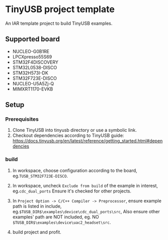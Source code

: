 # TinyUSB project template

An IAR template project to build TinyUSB examples.

## Supported board

- NUCLEO-G0B1RE
- LPCXpresso55S69
- STM32F4DISCOVERY
- STM32L0538-DISCO
- STM32H573I-DK
- STM32F723E-DISCO
- NUCLEO-U5A5Zj-Q
- MIMXRT1170-EVKB

## Setup

### Prerequisites

1. Clone TinyUSB into tinyusb directory or use a symbolic link.
2. Checkout dependencies according to TinyUSB guide: https://docs.tinyusb.org/en/latest/reference/getting_started.html#dependencies

### build

1. In workspace, choose configuration according to the board, eg.`TUSB_STM32F723E-DISCO`.
2. In workspace, uncheck `Exclude from build` of the example in interest, eg.`cdc_dual_ports` Ensure it's checked for other projects.
3. In `Project Option -> C/C++ Compiler -> Preprocessor`, ensure example path is listed in include, eg.`$TUSB_DIR$\examples\device\cdc_dual_ports\src`, Also ensure other examples' path are NOT included,  eg. NO `$TUSB_DIR$\examples\device\uac2_headset\src`.

4. build project and profit.

